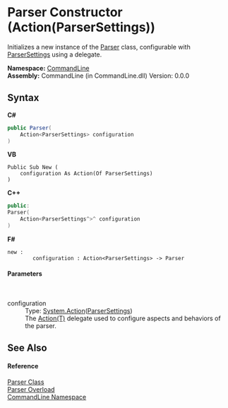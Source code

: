 # Parser Constructor (Action(ParserSettings))
 

Initializes a new instance of the <a href="T_CommandLine_Parser">Parser</a> class, configurable with <a href="T_CommandLine_ParserSettings">ParserSettings</a> using a delegate.

**Namespace:**&nbsp;<a href="N_CommandLine">CommandLine</a><br />**Assembly:**&nbsp;CommandLine (in CommandLine.dll) Version: 0.0.0

## Syntax

**C#**<br />
``` C#
public Parser(
	Action<ParserSettings> configuration
)
```

**VB**<br />
``` VB
Public Sub New ( 
	configuration As Action(Of ParserSettings)
)
```

**C++**<br />
``` C++
public:
Parser(
	Action<ParserSettings^>^ configuration
)
```

**F#**<br />
``` F#
new : 
        configuration : Action<ParserSettings> -> Parser
```


#### Parameters
&nbsp;<dl><dt>configuration</dt><dd>Type: <a href="https://docs.microsoft.com/dotnet/api/system.action-1" target="_blank">System.Action</a>(<a href="T_CommandLine_ParserSettings">ParserSettings</a>)<br />The <a href="https://docs.microsoft.com/dotnet/api/system.action-1" target="_blank">Action(T)</a> delegate used to configure aspects and behaviors of the parser.</dd></dl>

## See Also


#### Reference
<a href="T_CommandLine_Parser">Parser Class</a><br /><a href="Overload_CommandLine_Parser__ctor">Parser Overload</a><br /><a href="N_CommandLine">CommandLine Namespace</a><br />